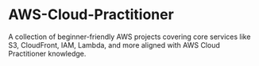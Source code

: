 # AWS-Cloud-Practitioner
A collection of beginner-friendly AWS projects covering core services like S3, CloudFront, IAM, Lambda, and more aligned with AWS Cloud Practitioner knowledge.
